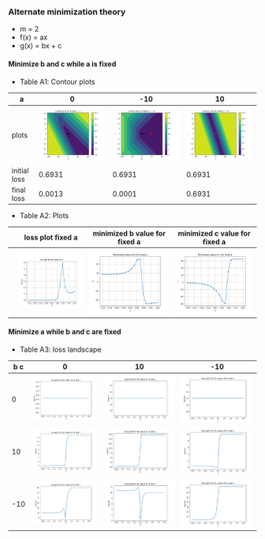 ### Alternate minimization theory


- m = 2
- f(x) = ax
- g(x) = bx + c

#### Minimize b and c while a is fixed

- Table A1: Contour plots

| a | 0 | -10 | 10 | 
| - | - | -   | -  |  
|plots | <img src= ./plots/data_1/contour_b_c_a_0.png width="450"> | <img src= ./plots/data_1/contour_b_c_a_n10.png width="450"> | <img src= ./plots/data_1/contour_b_c_a_10.png width="450"> |
| initial loss | 0.6931 | 0.6931 | 0.6931 |
| final loss   |  0.0013 | 0.0001 |    0.6931   |


- Table A2: Plots


| | loss plot fixed a | minimized b value for fixed a | minimized c value for fixed a |
| - |     ------      |   --------------------------- |  ---------------------------  |
|   | <img src= ./plots/data_1/loss_fixed_a.png width="450"> |  <img src= ./plots/data_1/minimized_b_fixed_a.png width="450"> |  <img src= ./plots/data_1/minimized_c_fixed_a.png width="450"> |


 

#### Minimize a while b and c are fixed

- Table A3: loss landscape

| b   c| 0  |  10  |  -10 |
| ---  |  -   | -    | -    |
| 0  | <img src= ./plots/data_1/loss_landscape_b_0_c_0.png width="450"> |  <img src= ./plots/data_1/loss_landscape_b_0_c_10.png width="450"> | <img src= ./plots/data_1/loss_landscape_b_0_c_n10.png width="450"> |
| 10 | <img src= ./plots/data_1/loss_landscape_b_10_c_0.png width="450"> |  <img src= ./plots/data_1/loss_landscape_b_10_c_10.png width="450"> | <img src= ./plots/data_1/loss_landscape_b_10_c_n10.png width="450"> |
| -10 | <img src= ./plots/data_1/loss_landscape_b_n10_c_0.png width="450"> |  <img src= ./plots/data_1/loss_landscape_b_n10_c_10.png width="450"> | <img src= ./plots/data_1/loss_landscape_b_n10_c_n10.png width="450"> |

<!---#### Table A4:  loss values and minimized a,b and c


| | a fixed | b c fixed | a  | b  | c | loss | 
| - | -     | ----      | -  | -- | - | -    |
| 1 | True | True    | 0  | 0  | 0 | 0.6931 |
| 2 | True  | False  | 0  | 13.33 | -19.75  | 0.0013 | 
| 3 | False |  True  |  0  |  0    |   0     |  0.6931 |
| 4 | False  |  True  | -0.028 | 13.33 | -19.75 | 0.00090 |
| 5 | True  |   True |  0 | 100 | 0 |  17.269 |
| 6 | True |   False | 0 |  45 | -54 | 5.05e-5 |
| 7 | False | True |  -20 | 100 | 0 | 9.99e-16 |
| 8 | True |  True | -20 | -100 | 0 |    34.53   |
| 9 | True |  False | -20 | 9.199 | 1.57e-15 | 0.00010       |
| 10 | Fale |  True | -20 | -100 | 0 |    34.53      | --->






